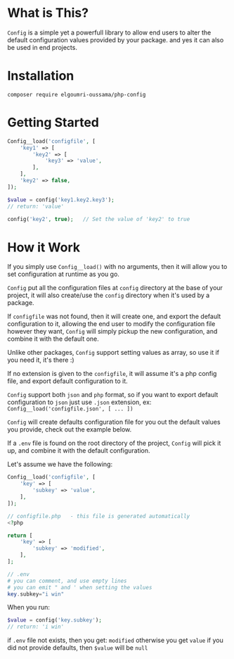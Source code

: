 What is This?
=============
`Config` is a simple yet a powerfull library to allow end users to alter the
default configuration values provided by your package. and yes it can also be 
used in end projects.

Installation
============
`composer require elgoumri-oussama/php-config`

Getting Started
===============
```php
Config__load('configfile', [
    'key1' => [
        'key2' => [
            'key3' => 'value',  
        ],
    ],
    'key2' => false,
]);

$value = config('key1.key2.key3');
// return: 'value'

config('key2', true);   // Set the value of 'key2' to true
```

How it Work
===========
If you simply use `Config__load()` with no arguments, then it will allow you to
set configuration at runtime as you go.

`Config` put all the configuration files at `config` directory at the base of
your project, it will also create/use the `config` directory when it's used by a
package.

If `configfile` was not found, then it will create one, and export the default
configuration to it, allowing the end user to modify the configuration file 
however they want, `Config` will simply pickup the new configuration, and 
combine it with the default one.

Unlike other packages, `Config` support setting values as array, so use it if 
you need it, it's there :)

If no extension is given to the `configfile`, it will assume it's a php config
file, and export default configuration to it.

`Config` support both `json` and `php` format, so if you want to export default
configuration to `json` just use `.json` extension, ex: 
`Config__load('configfile.json', [ ... ])`

`Config` will create defaults configuration file for you out the default values
you provide, check out the example below.

If a `.env` file is found on the root directory of the project, `Config` will 
pick it up, and combine it with the default configuration.

Let's assume we have the following:
```php
Config__load('configfile', [
    'key' => [
        'subkey' => 'value',
    ],
]);

// configfile.php   - this file is generated automatically
<?php

return [
    'key' => [
        'subkey' => 'modified',      
    ],
];

// .env
# you can comment, and use empty lines
# you can emit " and ' when setting the values
key.subkey="i win"
```

When you run:
```php
$value = config('key.subkey');
// return: 'i win'
```

if `.env` file not exists, then you get: `modified` otherwise you get `value`
if you did not provide defaults, then `$value` will be `null`
